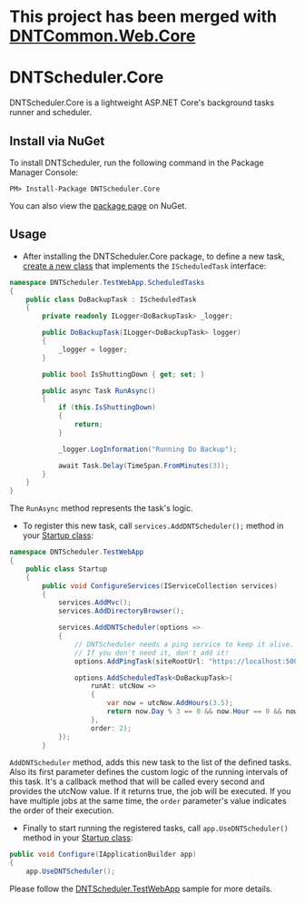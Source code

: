 # This project has been merged with [DNTCommon.Web.Core](https://github.com/VahidN/DNTCommon.Web.Core)

# DNTScheduler.Core

DNTScheduler.Core is a lightweight ASP.NET Core's background tasks runner and scheduler.

## Install via NuGet

To install DNTScheduler, run the following command in the Package Manager Console:

```
PM> Install-Package DNTScheduler.Core
```

You can also view the [package page](http://www.nuget.org/packages/DNTScheduler.Core/) on NuGet.

## Usage

- After installing the DNTScheduler.Core package, to define a new task, [create a new class](/src/DNTScheduler.TestWebApp/ScheduledTasks/) that implements the `IScheduledTask` interface:

```csharp
namespace DNTScheduler.TestWebApp.ScheduledTasks
{
    public class DoBackupTask : IScheduledTask
    {
        private readonly ILogger<DoBackupTask> _logger;

        public DoBackupTask(ILogger<DoBackupTask> logger)
        {
            _logger = logger;
        }

        public bool IsShuttingDown { get; set; }

        public async Task RunAsync()
        {
            if (this.IsShuttingDown)
            {
                return;
            }

            _logger.LogInformation("Running Do Backup");

            await Task.Delay(TimeSpan.FromMinutes(3));
        }
    }
}
```

The `RunAsync` method represents the task's logic.

- To register this new task, call `services.AddDNTScheduler();` method in your [Startup class](/src/DNTScheduler.TestWebApp/Startup.cs):

```csharp
namespace DNTScheduler.TestWebApp
{
    public class Startup
    {
        public void ConfigureServices(IServiceCollection services)
        {
            services.AddMvc();
            services.AddDirectoryBrowser();

            services.AddDNTScheduler(options =>
            {
                // DNTScheduler needs a ping service to keep it alive.
                // If you don't need it, don't add it!
                options.AddPingTask(siteRootUrl: "https://localhost:5001");

                options.AddScheduledTask<DoBackupTask>(
                    runAt: utcNow =>
                    {
                        var now = utcNow.AddHours(3.5);
                        return now.Day % 3 == 0 && now.Hour == 0 && now.Minute == 1 && now.Second == 1;
                    },
                    order: 2);
            });
        }
```

`AddDNTScheduler` method, adds this new task to the list of the defined tasks. Also its first parameter defines the custom logic of the running intervals of this task. It's a callback method that will be called every second and provides the utcNow value. If it returns true, the job will be executed.
If you have multiple jobs at the same time, the `order` parameter's value indicates the order of their execution.

- Finally to start running the registered tasks, call `app.UseDNTScheduler()` method in your [Startup class](/src/DNTScheduler.TestWebApp/Startup.cs):

```csharp
public void Configure(IApplicationBuilder app)
{
    app.UseDNTScheduler();
```

Please follow the [DNTScheduler.TestWebApp](/src/DNTScheduler.TestWebApp) sample for more details.
